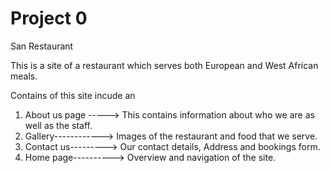 # Project 0

San Restaurant 

This is a site of a restaurant which serves both European and West African meals.

Contains of this site incude an 

1. About us page -----> This contains information about who we are as well as the staff.
2. Gallery------------> Images of the restaurant and food that we serve.
3. Contact us---------> Our contact details, Address and bookings form.
4. Home page----------> Overview and navigation of the site.

